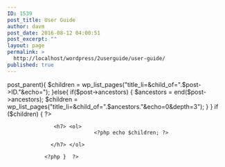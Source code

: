 ```yaml
---
ID: 1539
post_title: User Guide
author: davm
post_date: 2016-08-12 04:00:51
post_excerpt: ""
layout: page
permalink: >
  http://localhost/wordpress/2userguide/user-guide/
published: true
---
```

<?php // this will display the post tree so acts as our navigation
                
          
                if(!$post->post_parent){
                        $children = wp_list_pages("title_li=&child_of=".$post->ID."&echo=");
                }else{
 
                        if($post->ancestors)
                        {
                                $ancestors = end($post->ancestors);
                                $children = wp_list_pages("title_li=&child_of=".$ancestors."&echo=0&depth=3");
                        }
                }
 
                if ($children) { ?>
                   <h7> <ol> 
                                <?php echo $children; ?>
                      
                  </h7> </ol>
                    
                <?php }  ?>